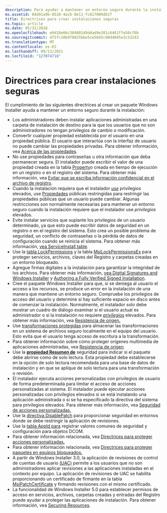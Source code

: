 ```yaml
---
description: Para ayudar a mantener un entorno seguro durante la instalación de software, siga estas instrucciones al crear el paquete Windows Installer.
ms.assetid: 04d91a9b-0528-4acb-8e11-fc817009db1f
title: Directrices para crear instalaciones seguras
ms.topic: article
ms.date: 05/31/2018
ms.openlocfilehash: e9d18e66c38480149ddad9e381c6461ffe50cf0b
ms.sourcegitcommit: d75fc10b9f0825bbe5ce5045c90d4045e3c53243
ms.translationtype: MT
ms.contentlocale: es-ES
ms.lasthandoff: 09/13/2021
ms.locfileid: "127074718"
---
```

# <a name="guidelines-for-authoring-secure-installations"></a>Directrices para crear instalaciones seguras

El cumplimiento de las siguientes directrices al crear un paquete Windows Installer ayuda a mantener un entorno seguro durante la instalación:

-   Los administradores deben instalar aplicaciones administradas en una carpeta de instalación de destino para la que los usuarios que no son administradores no tengan privilegios de cambio o modificación.
-   Convertir cualquier propiedad establecida por el usuario en una propiedad pública. El usuario que interactúa con la interfaz de usuario no puede cambiar las propiedades privadas. Para obtener información, vea [Acerca de las propiedades](about-properties.md).
-   No use propiedades para contraseñas u otra información que deba permanecer segura. El instalador puede escribir el valor de una propiedad creada en la tabla [Property](property-table.md)o creada en tiempo de ejecución en un registro o en el registro del sistema. Para obtener más información, vea [Evitar que se escriba información confidencial en el archivo de registro](preventing-confidential-information-from-being-written-into-the-log-file.md).
-   Cuando la instalación requiera que el instalador [*use*](e-gly.md) privilegios elevados, use [Propiedades](restricted-public-properties.md) públicas restringidas para restringir las propiedades públicas que un usuario puede cambiar. Algunas restricciones son normalmente necesarias para mantener un entorno seguro cuando la instalación requiere que el instalador use *privilegios* elevados.
-   Evite instalar servicios que suplante los privilegios de un usuario determinado, ya que esto puede escribir datos de seguridad en un registro o en el registro del sistema. Esto crea un posible problema de seguridad, un conflicto de contraseñas o la pérdida de datos de configuración cuando se reinicia el sistema. Para obtener más información, [vea ServiceInstall table](serviceinstall-table.md).
-   Use la [tabla LockPermissions](lockpermissions-table.md) y la tabla [MsiLockPermissionsEx](msilockpermissionsex-table.md) para proteger servicios, archivos, claves del Registro y carpetas creadas en un entorno bloqueado.
-   Agregue firmas digitales a la instalación para garantizar la integridad de los archivos. Para obtener más información, [vea Digital Signatures and Windows Installer](digital-signatures-and-windows-installer.md) y [Authoring a Fully Verified Signed Installation](authoring-a-fully-verified-signed-installation.md).
-   Cree el paquete Windows Installer para que, si se deniega al usuario el acceso a los recursos, se produce un error en la instalación de una manera que mantiene un entorno seguro. Compruebe los privilegios de acceso del usuario y determine si hay suficiente espacio en disco antes de comenzar la instalación. Normalmente, el instalador solo debe mostrar un cuadro de diálogo examinar si el usuario actual es administrador o si la instalación no requiere [*privilegios*](e-gly.md) elevados. Para obtener más información, vea [Resistencia de origen.](source-resiliency.md)
-   Use [transformaciones protegidas](secured-transforms.md) para almacenar las transformaciones en un sistema de archivos seguro localmente en el equipo del usuario. Esto evita que el usuario tenga acceso de escritura a la transformación.
-   Para obtener información sobre cómo proteger orígenes multimedia de aplicaciones administradas, vea [Resistencia de origen](source-resiliency.md).
-   Use la [**propiedad Resumen de**](security-summary.md) seguridad para indicar si el paquete debe abrirse como de solo lectura. Esta propiedad debe establecerse en la opción de solo lectura recomendada para una base de datos de instalación y en que se aplique de solo lectura para una transformación o revisión.
-   El instalador ejecuta acciones personalizadas con privilegios de usuario de forma predeterminada para limitar el acceso de acciones personalizadas al sistema. El instalador puede ejecutar [](e-gly.md) acciones personalizadas con privilegios elevados si se está instalando una aplicación administrada o si se ha especificado la directiva del sistema para privilegios elevados. Para obtener más información, vea [Seguridad de acciones personalizadas.](custom-action-security.md)
-   Use la [directiva DisablePatch](disablepatch.md) para proporcionar seguridad en entornos donde se debe restringir la aplicación de revisiones.
-   Use la [tabla AppId para](appid-table.md) registrar valores comunes de seguridad y configuración para objetos DCOM.
-   Para obtener información relacionada, vea [Directrices para proteger acciones personalizadas.](guidelines-for-securing-custom-actions.md)
-   Para obtener información relacionada, vea [Directrices para proteger paquetes en equipos bloqueados.](guidelines-for-securing-packages-on-locked-down-computers.md)
-   A partir de Windows Installer 3.0, la aplicación de revisiones de control de cuentas de usuario [(UAC)](user-account-control--uac--patching.md) permite a los usuarios que no son administradores aplicar revisiones a las aplicaciones instaladas en el contexto por equipo. La aplicación de revisiones de UAC se habilita proporcionando un certificado de firmante en la tabla [MsiPatchCertificate](msipatchcertificate-table.md) y firmando revisiones con el mismo certificado.
-   La funcionalidad de Windows Installer 5.0 para establecer permisos de acceso en servicios, archivos, carpetas creadas y entradas del Registro puede ayudar a proteger las aplicaciones de instalación. Para obtener información, vea [Securing Resources](securing-resources-.md).

 

 



